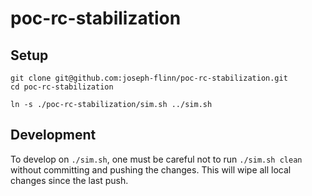# poc-rc-stabilization

## Setup

```
git clone git@github.com:joseph-flinn/poc-rc-stabilization.git
cd poc-rc-stabilization

ln -s ./poc-rc-stabilization/sim.sh ../sim.sh
```

## Development

To develop on `./sim.sh`, one must be careful not to run `./sim.sh clean` without committing and
pushing the changes. This will wipe all local changes since the last push. 
